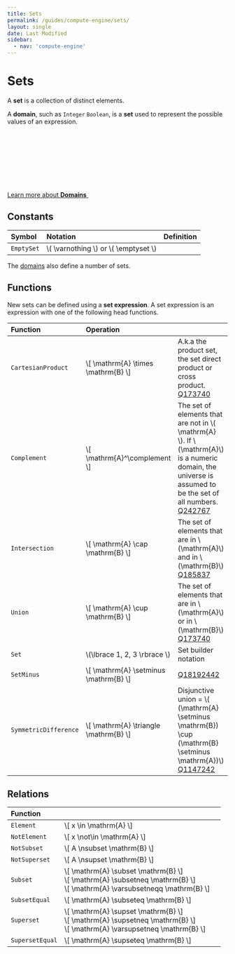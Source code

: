 ```yaml
---
title: Sets
permalink: /guides/compute-engine/sets/
layout: single
date: Last Modified
sidebar:
  - nav: 'compute-engine'
---
```


<script defer type='module'>
    import {  renderMathInDocument } 
      from '//unpkg.com/mathlive/dist/mathlive.min.mjs';
    renderMathInDocument({
      TeX: {
        delimiters: {
          inline: [ ['$', '$'], ['\\(', '\\)']],
          display: [['$$', '$$'],['\\[', '\\]']],
        },
      },
      asciiMath: null,
      processEnvironments : false,
      renderAccessibleContent: false,
    });
</script>

# Sets

A **set** is a collection of distinct elements.

A **domain**, such as `Integer` `Boolean`, is a **set** used to represent the
possible values of an expression.

<div class='read-more'><a href="/guides/compute-engine/domains/">Learn more about <strong>Domains</strong> <svg class="svg-chevron" ><use xlink:href="#svg-chevron"></use></svg></a></div>

## Constants

<div class=symbols-table>

| Symbol     | Notation                                 | Definition |
| :--------- | :--------------------------------------- | :--------- |
| `EmptySet` | \\( \varnothing \\) or \\( \emptyset \\) |            |

</div>

The [domains](/guides/compute-engine/domains/) also define a number of sets.

## Functions

New sets can be defined using a **set expression**. A set expression is an
expression with one of the following head functions.

<div class=symbols-table>

| Function              | Operation                               |                                                                                                                                                                                                         |
| :-------------------- | :-------------------------------------- | :------------------------------------------------------------------------------------------------------------------------------------------------------------------------------------------------------ |
| `CartesianProduct`    | \\[ \mathrm{A} \times \mathrm{B} \\]    | A.k.a the product set, the set direct product or cross product. [Q173740](https://www.wikidata.org/wiki/Q173740)                                                                                        |
| `Complement`          | \\[ \mathrm{A}^\complement \\]          | The set of elements that are not in \\( \mathrm{A} \\). If \\(\mathrm{A}\\) is a numeric domain, the universe is assumed to be the set of all numbers. [Q242767](https://www.wikidata.org/wiki/Q242767) |
| `Intersection`        | \\[ \mathrm{A} \cap \mathrm{B} \\]      | The set of elements that are in \\(\mathrm{A}\\) and in \\(\mathrm{B}\\) [Q185837](https://www.wikidata.org/wiki/Q185837)                                                                               |
| `Union`               | \\[ \mathrm{A} \cup \mathrm{B} \\]      | The set of elements that are in \\(\mathrm{A}\\) or in \\(\mathrm{B}\\) [Q173740](https://www.wikidata.org/wiki/Q173740)                                                                                |
| `Set`                 | \\(\lbrace 1, 2, 3 \rbrace \\)          | Set builder notation                                                                                                                                                                                    |
| `SetMinus`            | \\[ \mathrm{A} \setminus \mathrm{B} \\] | [Q18192442](https://www.wikidata.org/wiki/Q18192442)                                                                                                                                                    |
| `SymmetricDifference` | \\[ \mathrm{A} \triangle \mathrm{B} \\] | Disjunctive union = \\( (\mathrm{A} \setminus \mathrm{B}) \cup (\mathrm{B} \setminus \mathrm{A})\\) [Q1147242](https://www.wikidata.org/wiki/Q1147242)                                                  |

</div>

## Relations

<div class=symbols-table>

| Function        |                                                                                                                                       |     |
| :-------------- | :------------------------------------------------------------------------------------------------------------------------------------ | :-- |
| `Element`       | \\[ x \in \mathrm{A} \\]                                                                                                              |     |
| `NotElement`    | \\[ x \not\in \mathrm{A} \\]                                                                                                          |     |
| `NotSubset`     | \\[ A \nsubset \mathrm{B} \\]                                                                                                         |     |
| `NotSuperset`   | \\[ A \nsupset \mathrm{B} \\]                                                                                                         |     |
| `Subset`        | \\[ \mathrm{A} \subset \mathrm{B} \\] <br> \\[ \mathrm{A} \subsetneq \mathrm{B} \\] <br> \\[ \mathrm{A} \varsubsetneqq \mathrm{B} \\] |     |
| `SubsetEqual`   | \\[ \mathrm{A} \subseteq \mathrm{B} \\]                                                                                               |     |
| `Superset`      | \\[ \mathrm{A} \supset \mathrm{B} \\]<br> \\[ \mathrm{A} \supsetneq \mathrm{B} \\]<br>\\[ \mathrm{A} \varsupsetneq \mathrm{B} \\]     |     |
| `SupersetEqual` | \\[ \mathrm{A} \supseteq \mathrm{B} \\]                                                                                               |     |

</div>

